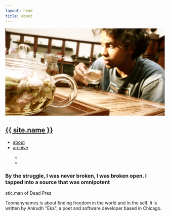```yaml
---
layout: head
title: about
---
```


<div id="container">
	<div id= "about">
		<div id="title-panel">
			<section class="menu">
				<img src="/assets/sipping_tea-d446555e6596efe1977cd7e316a556f5.jpg">
		    <h1><a href="/">{{ site.name }} </a></h1>
		    <ul>
		    	<li><a href="/about">about</a></li>
		    	<li><a href="/archive">archive</a></li>
		    	<ul class="social">
		    		<li><a href="https://twitter.com/anirudh_eka"><i class="fa fa-twitter"></i></a></li>
					<li><a href="https://github.com/anirudh-eka"><i class="fa fa-github"></i></a></li>
				</ul>
		    </ul>
		</section>
		</div>
		<div id="content-panel">
      		<section class="content">
      			<section id="quote">
					<i class="fa fa-quote-left"></i><h1 id="quote-text">By the struggle, I was never broken, I was broken open. I tapped into a source that was omnipotent</h1><i class="fa fa-quote-right"></i>
					<div>
						<p class="author" id="quote-author">stic.man of Dead Prez</p>
					</div>
				</section>
			</section>
			<section id="about-me">
				Toomanynames is about finding freedom in the world and in the self. It is written by Anirudh "Eka", a poet and software developer based in Chicago. 
			</section>      
      	</div>   
	</div>
</div>